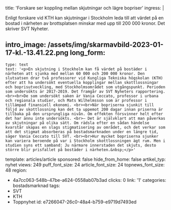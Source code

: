 title: 'Forskare ser koppling mellan skjutningar och lägre bopriser'
ingress: |
  <p>Enligt forskare vid KTH kan skjutningar i Stockholm leda till att värdet på en bostad i närheten av brottsplatsen minskar med upp till 200 000 kronor. Det skriver SVT Nyheter.
  </p>
  
intro_image: /assets/img/skarmavbild-2023-01-17-kl.-13.41.22.png
long_form:
  -
    type: text
    text: '<p>En skjutning i Stockholm kan få värdet på bostäder i närheten att sjunka med mellan 60 000 och 200 000 kronor. Den slutsatsen drar två professorer vid Kungliga Tekniska högskolan (KTH) efter att ha undersökt eventuella kopplingar mellan skottlossningar och boprisutveckling, med Stockholmsområdet som utgångspunkt. Perioden som undersökts är 2017-2019. Det framgår av SVT Nyheters rapportering. <br><br>De som undersökt saken är Vania Ceccato, professor i urbana och regionala studier, och Mats Wilhelmsson som är professor i tillämpad finansiell ekonomi. <br><br>När bopriserna sjunkit till följd av skottlossning kan det ta uppemot 200 dagar innan priserna är tillbaka på den ursprungliga nivån. Om effekten försvinner helt efter det har ännu inte undersökts. <br>– Det är självklart att man påverkas av skjutningar på olika sätt. Om rädsla efter en sådan händelse kvarstår skapas en slags stigmatisering av området, och det verkar som att det stigmat absorberas på bostadsmarknaden under en längre tid, säger Vania Ceccato till SVT. <br><br>Hur mycket bopriserna sjunker kan variera beroende på var i Stockholm skottlossningen ägt rum. Men i studien syns ett samband: Ju närmare innerstaden det skjuts, desto större blir prisfallet på bostäder i närheten.&nbsp;</p>'
template: articles/article
sponsored: false
hide_from_home: false
artikel_typ: nyhet
views: 249
puff_font_size: 24
article_font_size: 24
topnews_font_size: 48
region:
  - 4a7cc063-548b-47be-a624-0558ab07b3ad
clicks: 0
link: '1'
categories: bostadsmarknad
tags:
  - SVT
  - KTH
  - Toppnyhet
id: e7266047-26c0-48a4-b759-e9719d7493ed
